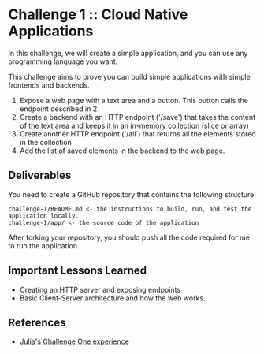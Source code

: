 # Challenge 1 :: Cloud Native Applications

In this challenge, we will create a simple application, and you can use any programming language you want.

This challenge aims to prove you can build simple applications with simple frontends and backends.

1) Expose a web page with a text area and a button. This button calls the endpoint described in 2
2) Create a backend with an HTTP endpoint ('/save') that takes the content of the text area and keeps it in an in-memory collection (slice or array)
3) Create another HTTP endpoint ('/all`) that returns all the elements stored in the collection
4) Add the list of saved elements in the backend to the web page.

## Deliverables

You need to create a GitHub repository that contains the following structure:

```
challenge-1/README.md <- the instructions to build, run, and test the application locally. 
challenge-1/app/ <- the source code of the application
```

After forking your repository, you should push all the code required for me to run the application. 

## Important Lessons Learned

- Creating an HTTP server and exposing endpoints
- Basic Client-Server architecture and how the web works.

## References

- [Julia's Challenge One experience](https://www.juliafmorgado.com/posts/cloud-native-dev-challenge-1/)
